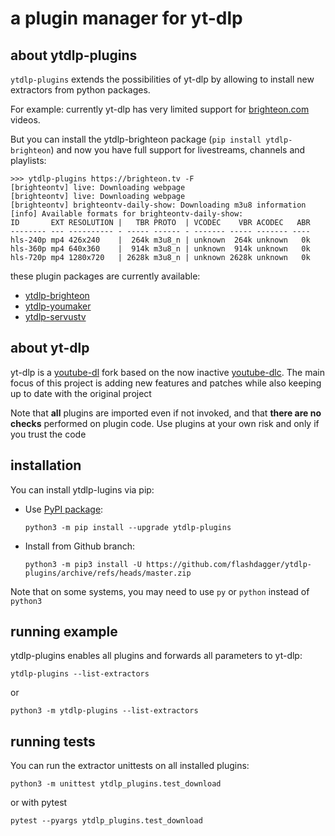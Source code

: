 # a plugin manager for yt-dlp

## about ytdlp-plugins
`ytdlp-plugins` extends the possibilities of yt-dlp by allowing to install new extractors from python packages.

For example: currently yt-dlp has very limited support for [brighteon.com](https://www.brighteon.com) videos.

But you can install the ytdlp-brighteon package (`pip install ytdlp-brighteon`) and now you have full support for livestreams, channels and playlists:

```
>>> ytdlp-plugins https://brighteon.tv -F
[brighteontv] live: Downloading webpage
[brighteontv] live: Downloading webpage
[brighteontv] brighteontv-daily-show: Downloading m3u8 information
[info] Available formats for brighteontv-daily-show:
ID       EXT RESOLUTION |   TBR PROTO  | VCODEC    VBR ACODEC   ABR
-------- --- ---------- - ----- ------ - ------- ----- ------- ----
hls-240p mp4 426x240    |  264k m3u8_n | unknown  264k unknown   0k
hls-360p mp4 640x360    |  914k m3u8_n | unknown  914k unknown   0k
hls-720p mp4 1280x720   | 2628k m3u8_n | unknown 2628k unknown   0k
```

these plugin packages are currently available:
* [ytdlp-brighteon](https://pypi.org/project/ytdlp-brighteon/)
* [ytdlp-youmaker](https://pypi.org/project/ytdlp-youmaker/)
* [ytdlp-servustv](https://pypi.org/project/ytdlp-servustv/)


## about yt-dlp
yt-dlp is a [youtube-dl](https://github.com/ytdl-org/youtube-dl) fork based on the now inactive [youtube-dlc](https://github.com/blackjack4494/yt-dlc). The main focus of this project is adding new features and patches while also keeping up to date with the original project

Note that **all** plugins are imported even if not invoked, and that **there are no checks** performed on plugin code. Use plugins at your own risk and only if you trust the code


## installation
You can install ytdlp-lugins via pip:
* Use [PyPI package](https://pypi.org/project/yt-dlp): 

  `python3 -m pip install --upgrade ytdlp-plugins`
* Install from Github branch: 

  `python3 -m pip3 install -U https://github.com/flashdagger/ytdlp-plugins/archive/refs/heads/master.zip`

Note that on some systems, you may need to use `py` or `python` instead of `python3`

## running example
ytdlp-plugins enables all plugins and forwards all parameters to yt-dlp:

`ytdlp-plugins --list-extractors`

or

`python3 -m ytdlp-plugins --list-extractors`


## running tests
You can run the extractor unittests on all installed plugins:

`python3 -m unittest ytdlp_plugins.test_download`

or with pytest

`pytest --pyargs ytdlp_plugins.test_download`
